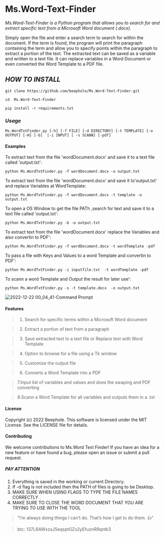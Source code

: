 # Ms.Word-Text-Finder



*Ms.Word-Text-Finder is a Python program that allows you to search for and extract specific text from a Microsoft Word document (.docx).*

Simply open the file and enter a search term to search for within the document. If the term is found, the program will print the 
paragraph containing the term and allow you to specify points within the paragraph to extract a portion of the text.
The extracted text can be saved as a variable and written to a text file. It can replace variables in a Word Document
or even converted the Word Template to a PDF file.




## *HOW TO INSTALL*

```      
git clone https://github.com/beephole/Ms.Word-Text-Finder.git
```
```
cd  Ms.Word-Text-Finder
```
```
pip install -r requirements.txt
```





### *Usage*


```
Ms.WordTxtFinder.py [-h] [-f FILE] [-d DIRECTORY] [-t TEMPLATE] [-o OUTPUT] [-H] [-b]  [-i INPUT] [ -s SCANN] [-pdf]
```




#### **Examples**



To extract text from the file 'wordDocument.docx' and save it to a text file called 'output.txt':

```
python Ms.WordTxtFinder.py -f wordDocument.docx -o output.txt
```

To extract text from the file 'wordDocument.docx' and save it to'output.txt' and replace Variables at WordTemplate:

```
python Ms.WordTxtFinder.py -f wordDocument.docx -t template -o output.txt
```

To open a OS Window to get the file PATh ,search for text and save it to a text file called 'output.txt':

```
python Ms.WordTxtFinder.py -b -o output.txt
```

To extract text from the file 'wordDocument.docx' replace the Variables and also convertin to PDF':

```
python Ms.WordTxtFinder.py -f wordDocument.docx -t wordTemplate -pdf
```

To pass a file with Keys and Values to a word Template and convertin to PDF':

```
python Ms.WordTxtFinder.py -i inputfile.txt  -t wordTemplate -pdf
```
To scann a word Template and Output the result for later use':

```
python Ms.WordTxtFinder.py -s -t template.docx  -o output.txt 
```



![2022-12-22 00_04_41-Command Prompt](https://user-images.githubusercontent.com/118709832/209061064-dde685ab-eb37-4d5d-858e-792f16861432.png)

 



#### **Features**



   >1. Search for specific terms within a Microsoft Word document
   
   >2. Extract a portion of text from a paragraph
   
   >3. Save extracted text to a text file or Replace text with Word Template
   
   >4. Option to browse for a file using a Tk window
   
   >5. Customize the output file 

   >6. Converts a Word Template into a PDF
   
   >7.Input list of variables and values and does the swaping and PDF converting
   
   >8.Scann a Word Template for all variables and outputs them in a .txt




#### **License**


Copyright (c) 2022 Beephole. This software is licensed under the MIT License. See the LICENSE file for details.




#### **Contributing**


We welcome contributions to Ms.Word Text Finder! If you have an idea for a new feature or have found a bug, 
please open an issue or submit a pull request.

 
   
   
   


##### *PAY ATTENTION*


1. Everything is saved in the working or current Directory.
2. If -d flag is not included then the PATH of files is going to be Desktop.
3. MAKE SURE WHEN USING FLAGS TO TYPE THE FILE NAMES CORRECTLY .
4. MAKE SURE TO CLOSE THE WORD DOCUMENT THAT YOU ARE TRYING TO USE WITH THE TOOL




> "I’m always doing things I can’t do. That’s how I get to do them. :+1:"

> btc: 137L6AWxzsJ5eqsptGZx2yEfuznR9qntk3
